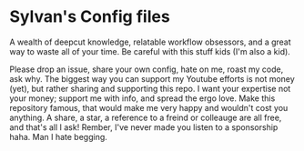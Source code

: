# Sylvan's Config files 
A wealth of deepcut knowledge, relatable workflow obsessors, and a great way
to waste all of your time. Be careful with this stuff kids (I'm also a kid). 

Please drop an issue, share your own config, hate on me, roast my code, ask
why. The biggest way you can support my Youtube efforts is not money (yet), but
rather sharing and supporting this repo. I want your expertise not your money;
support me with info, and spread the ergo love. Make this repository famous,
that would make me very happy and wouldn't cost you anything. A share, a star, 
a reference to a freind or colleauge are all free, and that's all I ask!
Rember, I've never made you listen to a sponsorship haha. Man I hate begging.

